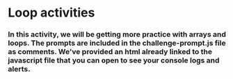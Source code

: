 # Loop activities #

### In this activity, we will be getting more practice with arrays and loops. The prompts are included in the challenge-prompt.js file as comments. We've provided an html already linked to the javascript file that you can open to see your console logs and alerts. ###